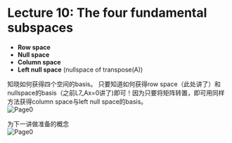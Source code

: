 # Lecture 10: The four fundamental subspaces
* **Row space**
* **Null space**
* **Column space**
* **Left null space** (nullspace of transpose(A))

知晓如何获得四个空间的basis。
只要知道如何获得row space（此处讲了）和nullspace的basis（之前L7_Ax=0讲了)即可！因为只要将矩阵转置，即可用同样方法获得column space与left null space的basis。  
![Page0](https://github.com/zhukuixi/RainyNight/blob/master/LinearAlgebra/Images/L10_1.jpg)


为下一讲做准备的概念  
![Page0](https://github.com/zhukuixi/RainyNight/blob/master/LinearAlgebra/Images/L10_2.jpg) 
